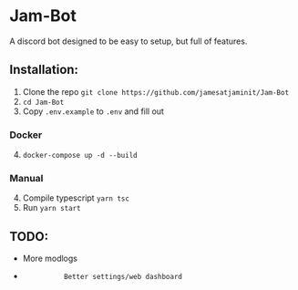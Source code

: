 # Jam-Bot

A discord bot designed to be easy to setup, but full of features.

## Installation:

1. Clone the repo `git clone https://github.com/jamesatjaminit/Jam-Bot`
2. `cd Jam-Bot`
3. Copy `.env.example` to `.env` and fill out

### Docker

4. `docker-compose up -d --build`

### Manual

4. Compile typescript `yarn tsc`
5. Run `yarn start`

## TODO:

-   More modlogs
-               Better settings/web dashboard
